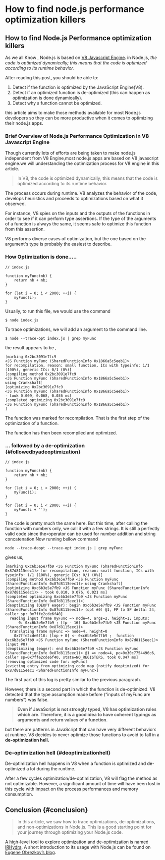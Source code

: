 # How to find node.js performance optimization killers

## How to find Node.js Performance optimization killers

As we all Know , Node.js is based on [V8 Javascript Engine](https://github.com/v8/v8/wiki). in Node.js, _the code is optimized dynamically; this means that the code is optimized according to its runtime behavior._

After reading this post, you should be able to:

1. Detect if the function is optimized by the JavaScript Engine\(V8\).
2. Detect if an optimized function is de-optimized \(this can happen as optimization is done dynamically\).
3. Detect why a function cannot be optimized.

this article aims to make those methods available for most Node.js developers so they can be more productive when it comes to optimizing their node.js apps.

### Brief Overview of Node.js Performance Optimization in V8 Javascript Engine

Though currently lots of efforts are being taken to make node.js independent from V8 Engine,most node.js apps are based on V8 javascript engine.we will understanding the optimization process for V8 engine in this article.

> In V8, the code is optimized dynamically; this means that the code is optimized according to its runtime behavior.

The process occurs during runtime. V8 analyzes the behavior of the code, develops heuristics and proceeds to optimizations based on what it observed.

For instance, V8 spies on the inputs and the outputs of the functions in order to see if it can perform type assertions. If the type of the arguments of a function is always the same, it seems safe to optimize this function from this assertion.

V8 performs diverse cases of optimization, but the one based on the argument's type is probably the easiest to describe.

### How Optimization is done.....

```text
// index.js

function myFunc(nb) {  
    return nb + nb;
}

for (let i = 0; i < 2000; ++i) {  
    myFunc(i);
}
```

Usually, to run this file, we would use the command

`$ node index.js`

To trace optimizations, we will add an argument to the command line.

```text
$ node --trace-opt index.js | grep myFunc
```

the result appears to be ,

```text
[marking 0x2bc3091e7fc9 
<JS Function myFunc (SharedFunctionInfo 0x1866a5c5eeb1)> 
for recompilation, reason: small function, ICs with typeinfo: 1/1 (100%), generic ICs: 0/1 (0%)]
[compiling method 0x2bc3091e7fc9 
<JS Function myFunc (SharedFunctionInfo 0x1866a5c5eeb1)> 
using Crankshaft]
[optimizing 0x2bc3091e7fc9 
<JS Function myFunc (SharedFunctionInfo 0x1866a5c5eeb1)> 
- took 0.009, 0.068, 0.036 ms]
[completed optimizing 0x2bc3091e7fc9 
<JS Function myFunc (SharedFunctionInfo 0x1866a5c5eeb1)>
]
```

The function was marked for recompilation. That is the first step of the optimization of a function.

The function has then been recompiled and optimized.

### ... followed by a de-optimization {#followedbyadeoptimization}

```text
// index.js

function myFunc(nb) {  
    return nb + nb;
}

for (let i = 0; i < 2000; ++i) {  
    myFunc(i);
}

for (let i = 0; i < 2000; ++i) {  
    myFunc(i + '');
}
```

The code is pretty much the same here. But this time, after calling the function with numbers only, we call it with a few strings. It is still a perfectly valid code since the`+`operator can be used for number addition and string concatenation.Now running bellow command

```text
node --trace-deopt --trace-opt index.js | grep myFunc
```

gives us,

```text
[marking 0xc6b3e5e7fb9 <JS Function myFunc (SharedFunctionInfo 0x87d8115eec1)> for recompilation, reason: small function, ICs with typeinfo: 1/1 (100%), generic ICs: 0/1 (0%)]
[compiling method 0xc6b3e5e7fb9 <JS Function myFunc (SharedFunctionInfo 0x87d8115eec1)> using Crankshaft]
[optimizing 0xc6b3e5e7fb9 <JS Function myFunc (SharedFunctionInfo 0x87d8115eec1)> - took 0.010, 0.076, 0.021 ms]
[completed optimizing 0xc6b3e5e7fb9 <JS Function myFunc (SharedFunctionInfo 0x87d8115eec1)>]
[deoptimizing (DEOPT eager): begin 0xc6b3e5e7fb9 <JS Function myFunc (SharedFunctionInfo 0x87d8115eec1)> (opt #0) @1, FP to SP delta: 24, caller sp: 0x7ffe2cde6f40]
  reading input frame myFunc => node=4, args=2, height=1; inputs:
      0: 0xc6b3e5e7fb9 ; [fp - 16] 0xc6b3e5e7fb9 <JS Function myFunc (SharedFunctionInfo 0x87d8115eec1)>
  translating frame myFunc => node=4, height=0
    0x7ffe2cde6f10: [top + 0] <- 0xc6b3e5e7fb9 ;  function    0xc6b3e5e7fb9 <JS Function myFunc (SharedFunctionInfo 0x87d8115eec1)>  (input #0)
[deoptimizing (eager): end 0xc6b3e5e7fb9 <JS Function myFunc (SharedFunctionInfo 0x87d8115eec1)> @1 => node=4, pc=0x30c7754496c6, caller sp=0x7ffe2cde6f40, state=NO_REGISTERS, took 0.047 ms]
[removing optimized code for: myFunc]
[evicting entry from optimizing code map (notify deoptimized) for 0x87d8115eec1 <SharedFunctionInfo myFunc>]
```

The first part of this log is pretty similar to the previous paragraph.

However, there is a second part in which the function is de-optimized: V8 detected that the type assumption made before \(“inputs of myFunc are numbers”\) was false.

> **Even if JavaScript is not strongly typed, V8 has optimization rules which are. Therefore, it is a good idea to have coherent typings as arguments and return values of a function.**

but there are patterns in JavaScript that can have very different behaviors at runtime. V8 decides to never optimize those functions to avoid to fall in a **de-optimization hell.**

### De-optimization hell {#deoptimizationhell}

De-optimization hell happens in V8 when a function is optimized and de-optimized a lot during the runtime.

After a few cycles optimization/de-optimization, V8 will flag the method as not optimizable. However, a significant amount of time will have been lost in this cycle with impact on the process performances and memory consumption.

## Conclusion {#conclusion}

> In this article, we saw how to trace optimizations, de-optimizations, and non-optimizations in Node.js. This is a good starting point for your journey through optimizing your Node.js code.

A high-level tool to explore optimization and de-optimization is named [IRHydra](http://mrale.ph/irhydra/2/). A short introduction to its usage with Node.js can be found on [Eugene Obrezkov’s blog](https://blog.ghaiklor.com/tracing-de-optimizations-in-nodejs-2ba16900fc6f#.p06hncpvs).

